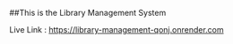 ##This is the Library Management System

Live Link  :  https://library-management-qonj.onrender.com

